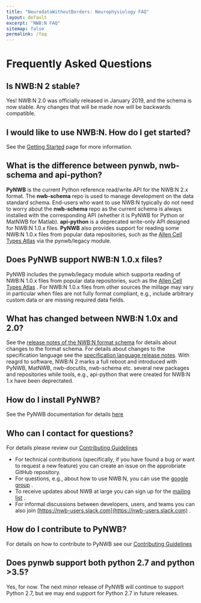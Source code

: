 ```yaml
---
title: "NeurodataWithoutBorders: Neurophysiology FAQ"
layout: default
excerpt: "NWB:N FAQ"
sitemap: false
permalink: /faq
---
```



# Frequently Asked Questions

## Is NWB:N 2 stable?

Yes! NWB:N 2.0 was officially released in January 2019, and the schema is now stable. Any changes that will be made now will be backwards compatible.

## I would like to use NWB:N. How do I get started?

See the <a href="{{ site.url }}{{ site.baseurl }}/gettingstarted">Getting Started</a> page for more information.

## What is the difference between pynwb, nwb-schema and api-python?

**PyNWB** is the current Python reference read/write API for the NWB:N 2.x format.
The **nwb-schema** repo is used to manage development on the data standard schema. End-users
who want to use NWB:N typically do not need to worry about the **nwb-schema** repo
as the current schema is always installed with the corresponding API (whether it
is PyNWB for Python or MatNWB for Matlab). **api-python** is a deprecated write-only
API designed for NWB:N 1.0.x files. **PyNWB** also provides support for reading some
NWB:N 1.0.x files from popular data repositories, such as the
[Allen Cell Types Atlas](http://celltypes.brain-map.org/) via the
pynwb/legacy module.

## Does PyNWB support NWB:N 1.0.x files?

PyNWB includes the pynwb/legacy module
which supporta reading of NWB:N 1.0.x files from popular data repositories, such as the
[Allen Cell Types Atlas](http://celltypes.brain-map.org/) . For NWB:N 1.0.x files from other sources
the millage may vary in particular when files are not fully format compliant, e.g., include
arbitrary custom data or are missing required data fields.

## What has changed between NWB:N 1.0x and 2.0?

See the <a href="http://nwb-schema.readthedocs.io/en/latest/format_release_notes.html" target="_blank">release notes of the NWB:N format schema</a> for details about changes to the format schema. For details about changes to the specification language see the <a href="http://schema-language.readthedocs.io/en/latest/specification_language_release_notes.html" targe="_blank">specification language release notes</a>. With reagrd to software, NWB:N 2 marks a full reboot and introduced with PyNWB, MatNWB, nwb-docutils, nwb-schema etc. several new packages and repositories while tools, e.g., api-python that were created for NWB:N 1.x have been deprectated. 

## How do I install PyNWB?

See the PyNWB documentation for details
<a href="http://pynwb.readthedocs.io/en/latest/getting_started.html#installation" target="_blank">here</a>

## Who can I contact for questions?

For details please review our  <a href="{{ site.url }}{{ site.baseurl }}/contributing">Contributing Guidelines</a>

* For technical contributions (specifically, if you have found a bug or want to request a new feature) you can create an issue on the approbriate GitHub repository.
* For questions, e.g., about how to use NWB:N, you can use the [google group](https://groups.google.com/forum/#!forum/neurodatawithoutborders) .
* To receive updates about NWB at large you can sign up for the [mailing list](http://visitor.r20.constantcontact.com/manage/optin?v=001nQUq2GTjwCjZxK_V2-6RLElLJO1HMVtoNLJ-wGyDCukZQZxu2AFJmNh6NS0_lGMsWc2w9hZpeNn74HuWdv5RtLX9qX0o0Hy1P0hOgMrkm2NoGAX3VoY25wx8HAtIZwredcCuM0nCUGodpvoaue3SzQ%3D%3D) .
* For informal discussions between developers, users, and teams you can also join [https://nwb-users.slack.com](https://nwb-users.slack.com) .

## How do I contribute to PyNWB?

For details on how to contribute to PyNWB see our
<a href="{{ site.url }}{{ site.baseurl }}/contributing">Contributing Guidelines</a>

## Does pynwb support both python 2.7 and python >3.5?

Yes, for now. The next minor release of PyNWB will continue to support Python 2.7, but we may end support for Python 2.7 in future releases.



